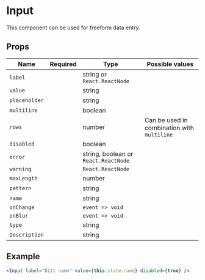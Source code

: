 # Input

This component can be used for freeform data entry.

## Props

| Name          | Required | Type                                 | Possible values                             |
| ------------- | -------- | ------------------------------------ | ------------------------------------------- |
| `label`       |          | string or `React.ReactNode`          |                                             |
| `value`       |          | string                               |                                             |
| `placeholder` |          | string                               |                                             |
| `multiline`   |          | boolean                              |                                             |
| `rows`        |          | number                               | Can be used in combination with `multiline` |
| `disabled`    |          | boolean                              |                                             |
| `error`       |          | string, boolean or `React.ReactNode` |                                             |
| `warning`     |          | `React.ReactNode`                    |                                             |
| `maxLength`   |          | number                               |                                             |
| `pattern`     |          | string                               |                                             |
| `name`        |          | string                               |                                             |
| `onChange`    |          | `event => void`                      |                                             |
| `onBlur`      |          | `event => void`                      |                                             |
| `type`        |          | string                               |                                             |
| `Description` |          | string                               |                                             |

## Example

```jsx
<Input label="Ditt namn" value={this.state.name} disabled={true} />
```
